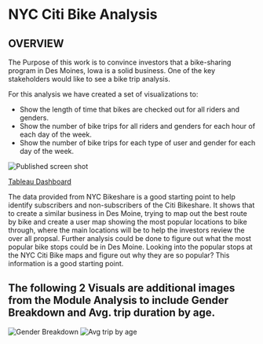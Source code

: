 # NYC Citi Bike Analysis

## OVERVIEW

The Purpose of this work is to convince investors that a bike-sharing program in Des Moines, Iowa is a solid business.  One of the key stakeholders would like to see a bike trip analysis.

For this analysis we have created a set of visualizations to:

 - Show the length of time that bikes are checked out for all riders and genders.
 - Show the number of bike trips for all riders and genders for each hour of each day of the week.
 - Show the number of bike trips for each type of user and gender for each day of the week.

![Published screen shot](https://user-images.githubusercontent.com/110787194/212595876-82a71fd8-3672-40fb-9e21-d9cd70a3c220.png)

[Tableau Dashboard](https://public.tableau.com/app/profile/deb5603/viz/NYCCitiBikeChallenge_16738342867240/NYCCitiBike?publish=yes)


The data provided from NYC Bikeshare is a good starting point to help identify subscribers and non-subscribers of the Citi Bikeshare.  It shows that to create a similar business in Des Moine, trying to map out the best route by bike and create a user map showing the most popular locations to bike through, where the main locations will be to help the investors review the over all propsal.  Further analysis could be done to figure out what the most popular bike stops could be in Des Moine.  Looking into the popular stops at the NYC Citi Bike maps and figure out why they are so popular?  This information is a good starting point.


## The following 2 Visuals are additional images from the Module Analysis to include Gender Breakdown and Avg. trip duration by age.

  ![Gender Breakdown](https://user-images.githubusercontent.com/110787194/212593295-793fcae2-217e-40b8-aef9-30cd40a5fd10.png)
  ![Avg trip by age](https://user-images.githubusercontent.com/110787194/212593298-16c7fcca-d618-430f-b8c0-0394c6bb40b2.png)








